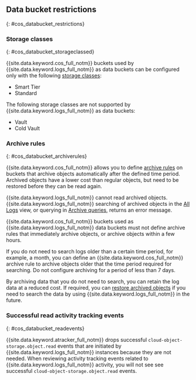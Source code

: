 ## Data bucket restrictions
{: #cos_databucket_restrictions}



### Storage classes
{: #cos_databucket_storageclassed}

{{site.data.keyword.cos_full_notm}} buckets used by {{site.data.keyword.logs_full_notm}} as data buckets can be configured only with the following [storage classes](/docs/cloud-object-storage?topic=cloud-object-storage-classes):

* Smart Tier
* Standard

The following storage classes are not supported by {{site.data.keyword.logs_full_notm}} as data buckets:

* Vault
* Cold Vault

### Archive rules
{: #cos_databucket_archiverules}

{{site.data.keyword.cos_full_notm}} allows you to define [archive rules](/docs/cloud-object-storage?topic=cloud-object-storage-archive) on buckets that archive objects automatically after the defined time period. Archived objects have a lower cost than regular objects, but need to be restored before they can be read again.

{{site.data.keyword.logs_full_notm}} cannot read archived objects. {{site.data.keyword.logs_full_notm}} searching of archived objects in the [All Logs](/docs/cloud-logs?topic=cloud-logs-query-data#query-data-all-logs) view, or querying in [Archive queries](/docs/cloud-logs?topic=cloud-logs-query-archive-data-bucket), returns an error message.

{{site.data.keyword.cos_full_notm}} buckets used as {{site.data.keyword.logs_full_notm}} data buckets must not define archive rules that immediately archive objects, or archive objects within a few hours.

If you do not need to search logs older than a certain time period, for example, a month, you can define an {{site.data.keyword.cos_full_notm}} archive rule to archive objects older that the time period required for searching. Do not configure archiving for a period of less than 7 days.

By archiving data that you do not need to search, you can retain the log data at a reduced cost. If required, you can [restore archived objects](/docs/cloud-object-storage?topic=cloud-object-storage-archive#archive-restore-cli) if you need to search the data by using {{site.data.keyword.logs_full_notm}} in the future. 

### Successful read activity tracking events
{: #cos_databucket_readevents}

{{site.data.keyword.atracker_full_notm}} drops successful `cloud-object-storage.object.read` events that are initiated by {{site.data.keyword.logs_full_notm}} instances because they are not needed. When reviewing activity tracking events related to {{site.data.keyword.logs_full_notm}} activity, you will not see see successful `cloud-object-storage.object.read` events.
